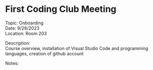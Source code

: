 # First Coding Club Meeting

Topic: Onboarding  
Date: 9/28/2023  
Location: Room 203  

Description:  
Course overview, installation of Visual Studio Code and programming languages, creation of github account  

Notes:  
